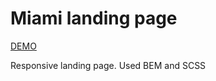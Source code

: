 # Miami landing page

<a href="https://romamykhalchuk.github.io/layout_miami/">DEMO</a>

Responsive landing page. Used BEM and SCSS
